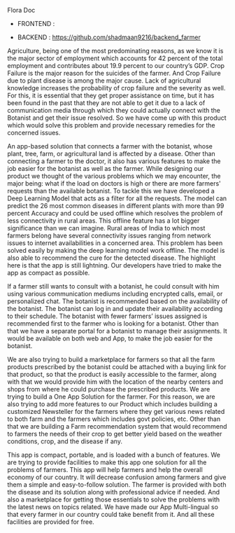 Flora Doc


* FRONTEND : 

* BACKEND : https://github.com/shadmaan9216/backend_farmer

 Agriculture, being one of the most predominating reasons, as we know it is the major sector of employment which accounts for 42 percent of the total employment and contributes about 19.9 percent to our country’s GDP. Crop Failure is the major reason for the suicides of the farmer. And Crop Failure due to plant disease is among the major cause. Lack of agricultural knowledge increases the probability of crop failure and the severity as well. For this, it is essential that they get proper assistance on time, but it has been found in the past that they are not able to get it due to a lack of communication media through which they could actually connect with the Botanist and get their issue resolved. So we have come up with this product which would solve this problem and provide necessary remedies for the concerned issues. 

An app-based solution that connects a farmer with the botanist, whose plant, tree, farm, or agricultural land is affected by a disease. Other than connecting a farmer to the doctor, it also has various features to make the job easier for the botanist as well as the farmer. While designing our product we thought of the various problems which we may encounter, the major being: what if the load on doctors is high or there are more farmers' requests than the available botanist. To tackle this we have developed a Deep Learning Model that acts as a filter for all the requests. The model can predict the 26 most common diseases in different plants with more than 99 percent Accuracy and could be used offline which resolves the problem of less connectivity in rural areas. This offline feature has a lot bigger significance than we can imagine. Rural areas of India to which most farmers belong have several connectivity issues ranging from network issues to internet availabilities in a concerned area. This problem has been solved easily by making the deep learning model work offline. The model is also able to recommend the cure for the detected disease. The highlight here is that the app is still lightning. Our developers have tried to make the app as compact as possible. 

If a farmer still wants to consult with a botanist, he could consult with him using various communication mediums including encrypted calls, email, or personalized chat. The botanist is recommended based on the availability of the botanist. The botanist can log in and update their availability according to their schedule. The botanist with fewer farmers’ issues assigned is recommended first to the farmer who is looking for a botanist. Other than that we have a separate portal for a botanist to manage their assignments. It would be available on both web and App, to make the job easier for the botanist.  

We are also trying to build a marketplace for farmers so that all the farm products prescribed by the botanist could be attached with a buying link for that product, so that the product is easily accessible to the farmer, along with that we would provide him with the location of the nearby centers and shops from where he could purchase the prescribed products. We are trying to build a One App Solution for the farmer. For this reason, we are also trying to add more features to our Product which includes building a customized Newsteller for the farmers where they get various news related to both farm and the farmers which includes govt policies, etc. Other than that we are building a Farm recommendation system that would recommend to farmers the needs of their crop to get better yield based on the weather conditions, crop, and the disease if any.  

This app is compact, portable, and is loaded with a bunch of features. We are trying to provide facilities to make this app one solution for all the problems of farmers. This app will help farmers and help the overall economy of our country. It will decrease confusion among farmers and give them a simple and easy-to-follow solution. The farmer is provided with both the disease and its solution along with professional advice if needed. And also a marketplace for getting those essentials to solve the problems with the latest news on topics related. We have made our App Multi-lingual so that every farmer in our country could take benefit from it. And all these facilities are provided for free. 





